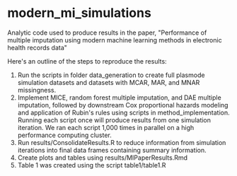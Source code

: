 # modern_mi_simulations
Analytic code used to produce results in the paper, "Performance of multiple imputation using modern machine learning methods in electronic health records data"

Here's an outline of the steps to reproduce the results:
1) Run the scripts in folder data_generation to create full plasmode simulation datasets and datasets with MCAR, MAR, and MNAR missingness.
2) Implement MICE, random forest multiple imputation, and DAE multiple imputation, followed by downstream Cox proportional hazards modeling and application of Rubin's rules using scripts in method_implementation. Running each script once will produce results from one simulation iteration. We ran each script 1,000 times in parallel on a high performance computing cluster.
3) Run results/ConsolidateResults.R to reduce information from simulation iterations into final data frames containing summary information.
4) Create plots and tables using results/MIPaperResults.Rmd
5) Table 1 was created using the script table1/table1.R
